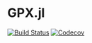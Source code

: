 # GPX.jl

[![Build Status](https://travis-ci.com/scls19fr/GPX.jl.svg?branch=master)](https://travis-ci.com/scls19fr/GPX.jl)
[![Codecov](https://codecov.io/gh/scls19fr/GPX.jl/branch/master/graph/badge.svg)](https://codecov.io/gh/scls19fr/GPX.jl)
